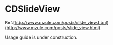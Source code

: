 CDSlideView
=========
Ref:[http://www.mzule.com/posts/slide_view.html](http://www.mzule.com/posts/slide_view.html)

Usage guide is under construction.
